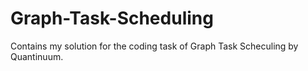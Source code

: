 # Graph-Task-Scheduling
Contains my solution for the coding task of Graph Task Scheculing by Quantinuum.

